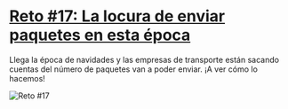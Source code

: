 # [Reto #17: La locura de enviar paquetes en esta época](https://adventjs.dev/challenges/17)

Llega la época de navidades y las empresas de transporte están sacando cuentas del número de paquetes van a poder enviar. ¡A ver cómo lo hacemos!

![Reto #17](https://2021.adventjs.dev/carrier.png)

